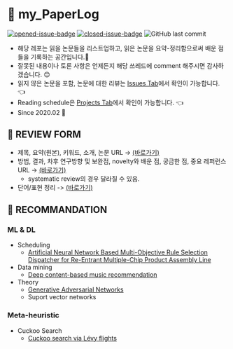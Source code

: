 # :page_facing_up: my_PaperLog
[![opened-issue-badge](https://img.shields.io/github/issues/KGJsGit/my_PaperList)](https://github.com/KGJsGit/my_PaperList/issues)
[![closed-issue-badge](https://img.shields.io/github/issues-closed/KGJsGit/my_PaperList)](https://github.com/KGJsGit/my_PaperList/issues?q=is%3Aissue+is%3Aclosed)
![GitHub last commit](https://img.shields.io/github/last-commit/KGJsGit/my_PaperList.svg)
- 해당 레포는 읽을 논문들을 리스트업하고, 읽은 논문을 요약-정리함으로써 배운 점들을 기록하는 공간입니다.:closed_book:
- 잘못된 내용이나 토론 사항은 언제든지 해당 쓰레드에 comment 해주시면 감사하겠습니다. :blush:
- 읽지 않은 논문을 포함, 논문에 대한 리뷰는 [Issues Tab](https://github.com/KGJsGit/my_PaperList/issues)에서 확인이 가능합니다. :point_left:
- Reading schedule은 [Projects Tab](https://github.com/KGJsGit/my_PaperList/projects/1)에서 확인이 가능합니다. :point_left:
- Since 2020.02 :runner:

## :memo: REVIEW FORM 
- 제목, 요약(원본), 키워드, 소개, 논문 URL -> [(바로가기)](https://github.com/KGJsGit/my_PaperList/blob/master/.github/ISSUE_TEMPLATE/paper_temp.md)
- 방법, 결과, 차후 연구방향 및 보완점, novelty와 배운 점, 궁금한 점, 중요 레퍼런스 URL -> [(바로가기)](https://github.com/KGJsGit/my_PaperList/blob/master/review_form.md)
  - systematic review의 경우 달라질 수 있음.
- 단어/표현 정리 -> [(바로가기)](https://github.com/KGJsGit/my_PaperList/blob/master/words.md)

## :dart: RECOMMANDATION
### ML & DL
- Scheduling
  - [Artificial Neural Network Based Multi-Objective Rule Selection Dispatcher for Re-Entrant Multiple-Chip Product Assembly Line](https://github.com/KGJsGit/my_PaperList/issues/1)
- Data mining
  - [Deep content-based music recommendation](https://papers.nips.cc/paper/5004-deep-content-based-music-recommendation)
- Theory
  - [Generative Adversarial Networks](https://github.com/KGJsGit/my_PaperLog/issues/3)
  - Suport vector networks
### Meta-heuristic
- Cuckoo Search
  - [Cuckoo search via Lévy flights](https://github.com/KGJsGit/my_PaperList/issues/2)
